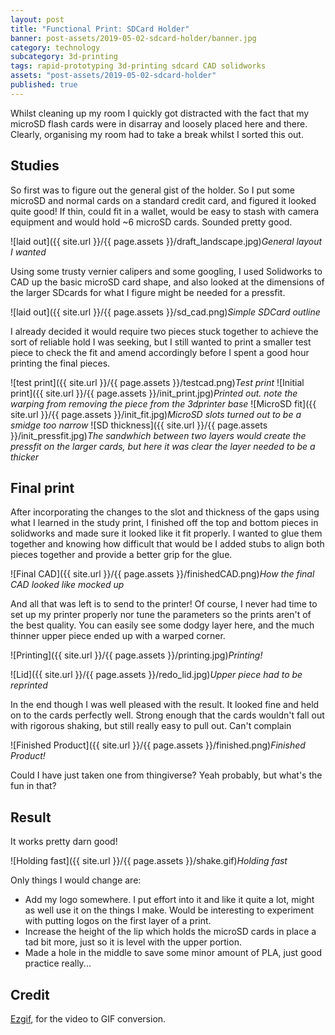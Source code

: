 ```yaml
---
layout: post
title: "Functional Print: SDCard Holder"
banner: post-assets/2019-05-02-sdcard-holder/banner.jpg
category: technology
subcategory: 3d-printing
tags: rapid-prototyping 3d-printing sdcard CAD solidworks
assets: "post-assets/2019-05-02-sdcard-holder"
published: true
---
```


Whilst cleaning up my room I quickly got distracted with the fact that my microSD flash cards were in disarray and loosely placed here and there. Clearly, organising my room had to take a break whilst I sorted this out.

## Studies
So first was to figure out the general gist of the holder. So I put some microSD and normal cards on a standard credit card, and figured it looked quite good! If thin, could fit in a wallet, would be easy to stash with camera equipment and would hold ~6 microSD cards. Sounded pretty good.

![laid out]({{ site.url }}/{{ page.assets }}/draft_landscape.jpg)*General layout I wanted*

Using some trusty vernier calipers and some googling, I used Solidworks to CAD up the basic microSD card shape, and also looked at the dimensions of the larger SDcards for what I figure might be needed for a pressfit.

![laid out]({{ site.url }}/{{ page.assets }}/sd_cad.png)*Simple SDCard outline*

I already decided it would require two pieces stuck together to achieve the sort of reliable hold I was seeking, but I still wanted to print a smaller test piece to check the fit and amend accordingly before I spent a good hour printing the final pieces.

![test print]({{ site.url }}/{{ page.assets }}/testcad.png)*Test print*
![Initial print]({{ site.url }}/{{ page.assets }}/init_print.jpg)*Printed out. note the warping from removing the piece from the 3dprinter base*
![MicroSD fit]({{ site.url }}/{{ page.assets }}/init_fit.jpg)*MicroSD slots turned out to be a smidge too narrow*
![SD thickness]({{ site.url }}/{{ page.assets }}/init_pressfit.jpg)*The sandwhich between two layers would create the pressfit on the larger cards, but here it was clear the layer needed to be a thicker*

## Final print

After incorporating the changes to the slot and thickness of the gaps using what I learned in the study print, I finished off the top and bottom pieces in solidworks and made sure it looked like it fit properly. I wanted to glue them together and knowing how difficult that would be I added stubs to align both pieces together and provide a better grip for the glue.

![Final CAD]({{ site.url }}/{{ page.assets }}/finishedCAD.png)*How the final CAD looked like mocked up*

And all that was left is to send to the printer! Of course, I never had time to set up my printer properly nor tune the parameters so the prints aren't of the best quality. You can easily see some dodgy layer here, and the much thinner upper piece ended up with a warped corner.

![Printing]({{ site.url }}/{{ page.assets }}/printing.jpg)*Printing!*

![Lid]({{ site.url }}/{{ page.assets }}/redo_lid.jpg)*Upper piece had to be reprinted*

In the end though I was well pleased with the result. It looked fine and held on to the cards perfectly well. Strong enough that the cards wouldn't fall out with rigorous shaking, but still really easy to pull out. Can't complain

![Finished Product]({{ site.url }}/{{ page.assets }}/finished.png)*Finished Product!*

Could I have just taken one from thingiverse? Yeah probably, but what's the fun in that?

## Result
It works pretty darn good!

![Holding fast]({{ site.url }}/{{ page.assets }}/shake.gif)*Holding fast*

Only things I would change are:
 - Add my logo somewhere. I put effort into it and like it quite a lot, might as well use it on the things I make. Would be interesting to experiment with putting logos on the first layer of a print.
 - Increase the height of the lip which holds the microSD cards in place a tad bit more, just so it is level with the upper portion.
 - Made a hole in the middle to save some minor amount of PLA, just good practice really...

## Credit

[Ezgif](https://ezgif.com), for the video to GIF conversion.
